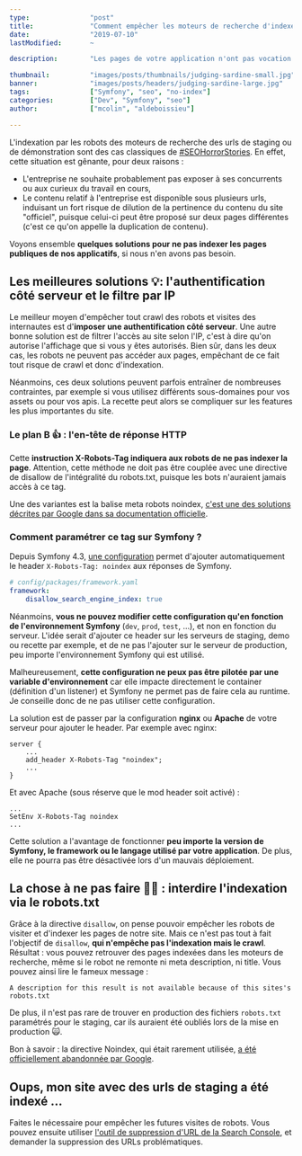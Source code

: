 ```yaml
---
type:               "post"
title:              "Comment empêcher les moteurs de recherche d'indexer votre app Symfony en staging ?"
date:               "2019-07-10"
lastModified:       ~

description:        "Les pages de votre application n'ont pas vocation à être présentes dans les moteurs de recherche ? Voici une courte explication pour vous aider à empêcher le crawl et l'indexation."

thumbnail:          "images/posts/thumbnails/judging-sardine-small.jpg"
banner:             "images/posts/headers/judging-sardine-large.jpg"
tags:               ["Symfony", "seo", "no-index"]
categories:         ["Dev", "Symfony", "seo"]
author:             ["mcolin", "aldeboissieu"]

---
```

L'indexation par les robots des moteurs de recherche des urls de staging ou de démonstration sont des cas classiques de [#SEOHorrorStories](https://www.webrankinfo.com/dossiers/conseils/horreurs-du-seo). En effet, cette situation est gênante, pour deux raisons :

- L'entreprise ne souhaite probablement pas exposer à ses concurrents ou aux curieux du travail en cours,
- Le contenu relatif à l'entreprise est disponible sous plusieurs urls, induisant un fort risque de dilution de la pertinence du contenu du site "officiel", puisque celui-ci peut être proposé sur deux pages différentes (c'est ce qu'on appelle la duplication de contenu).

Voyons ensemble **quelques solutions pour ne pas indexer les pages publiques de nos applicatifs**, si nous n'en avons pas besoin.

## Les meilleures solutions 💡: l'authentification côté serveur et le filtre par IP

Le meilleur moyen d'empêcher tout crawl des robots et visites des internautes est d'**imposer une authentification côté serveur**. Une autre bonne solution est de filtrer l'accès au site selon l'IP, c'est à dire qu'on autorise l'affichage que si vous y êtes autorisés.
Bien sûr, dans les deux cas, les robots ne peuvent pas accéder aux pages, empêchant de ce fait tout risque de crawl et donc d'indexation.

Néanmoins, ces deux solutions peuvent parfois entraîner de nombreuses contraintes, par exemple si vous utilisez différents sous-domaines pour vos assets ou pour vos apis. La recette peut alors se compliquer sur les features les plus importantes du site.


### Le plan B 👍 : l'en-tête de réponse HTTP

Cette **instruction X-Robots-Tag indiquera aux robots de ne pas indexer la page**. Attention, cette méthode ne doit pas être couplée avec une directive de disallow de l'intégralité du robots.txt, puisque les bots n'auraient jamais accès à ce tag.

Une des variantes est la balise meta robots noindex, [c'est une des solutions décrites par Google dans sa documentation officielle](https://support.google.com/webmasters/answer/93710?hl=fr).

### Comment paramétrer ce tag sur Symfony ?

Depuis Symfony 4.3, [une configuration](https://symfony.com/blog/new-in-symfony-4-3-automatic-search-engine-protection) permet d'ajouter automatiquement le header `X-Robots-Tag: noindex` aux réponses de Symfony.

```yaml
# config/packages/framework.yaml
framework:
    disallow_search_engine_index: true
```

Néanmoins, **vous ne pouvez modifier cette configuration qu'en fonction de l'environnement Symfony** (`dev`, `prod`, `test`, ...), et non en fonction du serveur. L'idée serait d'ajouter ce header sur les serveurs de staging, demo ou recette par exemple, et de ne pas l'ajouter sur le serveur de production, peu importe l'environnement Symfony qui est utilisé.

Malheureusement, **cette configuration ne peux pas être pilotée par une variable d'environnement** car elle impacte directement le container (définition d'un listener) et Symfony ne permet pas de faire cela au runtime. Je conseille donc de ne pas utiliser cette configuration.

La solution est de passer par la configuration **nginx** ou **Apache** de votre serveur pour ajouter le header. Par exemple avec nginx:

```nginx
server {
    ...
    add_header X-Robots-Tag "noindex";
    ...
}
```

Et avec Apache (sous réserve que le mod header soit activé) :

```apacheconf
...
SetEnv X-Robots-Tag noindex
...
```

Cette solution a l'avantage de fonctionner **peu importe la version de Symfony, le framework ou le langage utilisé par votre application**. De plus, elle ne pourra pas être désactivée lors d'un mauvais déploiement.

## La chose à ne pas faire 🙅‍♀️ : interdire l'indexation via le robots.txt

Grâce à la directive `disallow`, on pense pouvoir empêcher les robots de visiter et d'indexer les pages de notre site. Mais ce n'est pas tout à fait l'objectif de `disallow`, **qui n'empêche pas l'indexation mais le crawl**. Résultat : vous pouvez retrouver des pages indexées dans les moteurs de recherche, même si le robot ne remonte ni meta description, ni title. Vous pouvez ainsi lire le fameux message :

```A description for this result is not available because of this sites's robots.txt```

De plus, il n'est pas rare de trouver en production des fichiers `robots.txt` paramétrés pour le staging, car ils auraient été oubliés lors de la mise en production 🙀.

Bon à savoir : la directive Noindex, qui était rarement utilisée, [a été officiellement abandonnée par Google](https://webmasters.googleblog.com/2019/07/a-note-on-unsupported-rules-in-robotstxt.html).

## Oups, mon site avec des urls de staging a été indexé ...

Faites le nécessaire pour empêcher les futures visites de robots. Vous pouvez ensuite utiliser [l'outil de suppression d'URL de la Search Console](https://www.google.com/webmasters/tools/removals), et demander la suppression des URLs problématiques.
